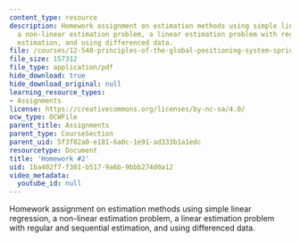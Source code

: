 ```yaml
---
content_type: resource
description: Homework assignment on estimation methods using simple linear regression,
  a non-linear estimation problem, a linear estimation problem with regular and sequential
  estimation, and using differenced data.
file: /courses/12-540-principles-of-the-global-positioning-system-spring-2012/1ba402f7f301b5179a6b9bbb274d0a12_MIT12_540S12_HW02.pdf
file_size: 157312
file_type: application/pdf
hide_download: true
hide_download_original: null
learning_resource_types:
- Assignments
license: https://creativecommons.org/licenses/by-nc-sa/4.0/
ocw_type: OCWFile
parent_title: Assignments
parent_type: CourseSection
parent_uid: 5f3f82a0-e181-6a0c-1e91-ad333b1a1edc
resourcetype: Document
title: 'Homework #2'
uid: 1ba402f7-f301-b517-9a6b-9bbb274d0a12
video_metadata:
  youtube_id: null
---
```

Homework assignment on estimation methods using simple linear regression, a non-linear estimation problem, a linear estimation problem with regular and sequential estimation, and using differenced data.
